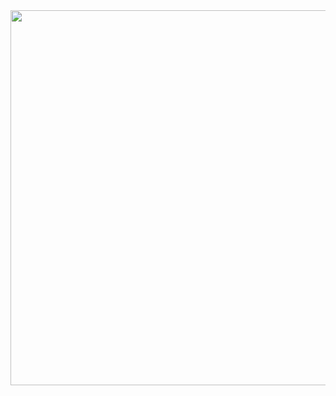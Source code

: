 


<body style="background-color:#CF0E0E00">

<div aling="center" >
  <img src="https://github.com/WillDev230/PulsaParaVer/blob/main/Logov1.png" width="600" />
</div>

</body>
